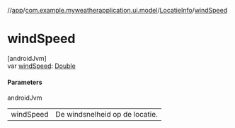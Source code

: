//[app](../../../index.md)/[com.example.myweatherapplication.ui.model](../index.md)/[LocatieInfo](index.md)/[windSpeed](wind-speed.md)

# windSpeed

[androidJvm]\
var [windSpeed](wind-speed.md): [Double](https://kotlinlang.org/api/latest/jvm/stdlib/kotlin/-double/index.html)

#### Parameters

androidJvm

| | |
|---|---|
| windSpeed | De windsnelheid op de locatie. |
